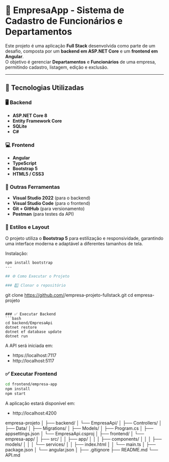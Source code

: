 # 🏢 EmpresaApp - Sistema de Cadastro de Funcionários e Departamentos

Este projeto é uma aplicação **Full Stack** desenvolvida como parte de um desafio, composta por um **backend em ASP.NET Core** e um **frontend em Angular**.  
O objetivo é gerenciar **Departamentos** e **Funcionários** de uma empresa, permitindo cadastro, listagem, edição e exclusão.

---

## 🚀 Tecnologias Utilizadas

### 🖥️ Backend
- **ASP.NET Core 8**
- **Entity Framework Core**
- **SQLite**
- **C#**

### 💻 Frontend
- **Angular**
- **TypeScript**
- **Bootstrap 5**
- **HTML5 / CSS3**

### 🔧 Outras Ferramentas
- **Visual Studio 2022** (para o backend)
- **Visual Studio Code** (para o frontend)
- **Git + GitHub** (para versionamento)
- **Postman** (para testes da API)

### 🎨 Estilos e Layout
O projeto utiliza o **Bootstrap 5** para estilização e responsividade, garantindo uma interface moderna e adaptável a diferentes tamanhos de tela.

Instalação:
```bash
npm install bootstrap
---

## ⚙️ Como Executar o Projeto

### 1️⃣ Clonar o repositório
```
git clone https://github.com/<seu-usuario>/empresa-projeto-fullstack.git
cd empresa-projeto
```

### ✅ Executar Backend
```bash
cd backend/EmpresaApi
dotnet restore
dotnet ef database update
dotnet run
```
A API será iniciada em:

- https://localhost:7117
- http://localhost:5117

### ✅ Executar Frontend
```bash
cd frontend/empresa-app
npm install
npm start
```
A aplicação estará disponível em:
- http://localhost:4200

empresa-projeto
│
├── backend/
│   └── EmpresaApi/
│       ├── Controllers/
│       ├── Data/
│       ├── Migrations/
│       ├── Models/
│       ├── Program.cs
│       ├── appsettings.json
│       └── EmpresaApi.csproj
│
├── frontend/
│   └── empresa-app/
│       ├── src/
│       │   ├── app/
│       │   │   ├── components/
│       │   │   ├── models/
│       │   │   └── services/
│       │   ├── index.html
│       │   └── main.ts
│       ├── package.json
│       └── angular.json
│
├── .gitignore
├── README.md
└── API.md
